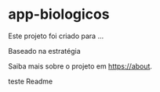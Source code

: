 # app-biologicos

Este projeto foi criado para ...

Baseado na estratégia

<!-- ![Image of conceito](https://conceito.png) -->

Saiba mais sobre o projeto em [https://about](https://about).

<!--
![Image of beneficios](https://beneficios.png) -->
teste Readme